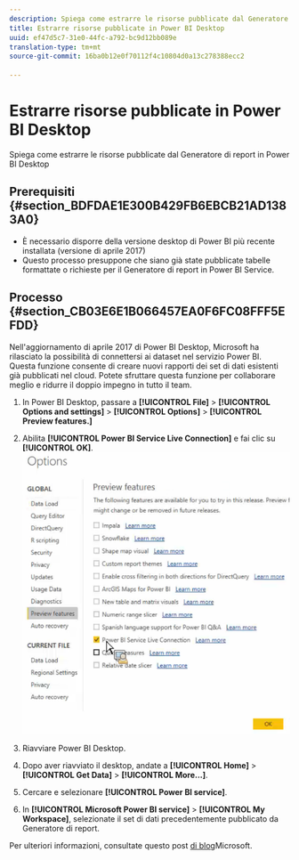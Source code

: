 ```yaml
---
description: Spiega come estrarre le risorse pubblicate dal Generatore di report in Power BI Desktop
title: Estrarre risorse pubblicate in Power BI Desktop
uuid: ef47d5c7-31e0-44fc-a792-bc9d12bb089e
translation-type: tm+mt
source-git-commit: 16ba0b12e0f70112f4c10804d0a13c278388ecc2

---
```



# Estrarre risorse pubblicate in Power BI Desktop

Spiega come estrarre le risorse pubblicate dal Generatore di report in Power BI Desktop

## Prerequisiti {#section_BDFDAE1E300B429FB6EBCB21AD1383A0}

* È necessario disporre della versione desktop di Power BI più recente installata (versione di aprile 2017)
* Questo processo presuppone che siano già state pubblicate tabelle formattate o richieste per il Generatore di report in Power BI Service.

## Processo {#section_CB03E6E1B066457EA0F6FC08FFF5EFDD}

Nell'aggiornamento di aprile 2017 di Power BI Desktop, Microsoft ha rilasciato la possibilità di connettersi ai dataset nel servizio Power BI. Questa funzione consente di creare nuovi rapporti dei set di dati esistenti già pubblicati nel cloud. Potete sfruttare questa funzione per collaborare meglio e ridurre il doppio impegno in tutto il team.

1. In Power BI Desktop, passare a **[!UICONTROL File]** &gt; **[!UICONTROL Options and settings]** &gt; **[!UICONTROL Options]** &gt; **[!UICONTROL Preview features.]**
1. Abilita **[!UICONTROL Power BI Service Live Connection]** e fai clic su **[!UICONTROL OK]**. ![](assets/bi-preview-features.png)

1. Riavviare Power BI Desktop.
1. Dopo aver riavviato il desktop, andate a **[!UICONTROL Home]** &gt; **[!UICONTROL Get Data]** &gt; **[!UICONTROL More...]**.
1. Cercare e selezionare **[!UICONTROL Power BI service]**.
1. In **[!UICONTROL Microsoft Power BI service]** &gt; **[!UICONTROL My Workspace]**, selezionate il set di dati precedentemente pubblicato da Generatore di report.

Per ulteriori informazioni, consultate questo post [di blog](https://powerbi.microsoft.com/en-us/blog/connecting-to-datasets-in-the-power-bi-service-from-desktop/)Microsoft.
